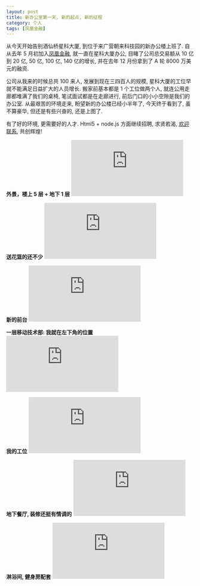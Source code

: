 ```yaml
---
layout: post
title: 新办公室第一天, 新的起点, 新的征程
category: 个人
tags: [凤凰金融]
---
```


从今天开始告别酒仙桥星科大厦, 到位于来广营朝来科技园的新办公楼上班了. 自从去年 5 月初加入[凤凰金融](http://www.fengjr.com/), 就一直在星科大厦办公,
目睹了公司总交易额从 10 亿到 20 亿, 50 亿, 100 亿, 140 亿的增长, 并在去年 12 月份拿到了 A 轮 8000 万美元的融资.

公司从我来的时候总共 100 来人, 发展到现在三四百人的规模, 星科大厦的工位早就不能满足日益扩大的人员增长. 搬家前基本都是 1 个工位做两个人,
就连公用走廊都堆满了我们的桌椅, 笔试面试都是在走廊进行, 前后门口的小小空隙是我们的办公室. 从最艰苦的环境走来,
盼望新的办公楼已经小半年了, 今天终于看到了, 虽不算豪华, 但还是有些兴奋的, 还是上图了.

有了好的环境, 更需要好的人才. Html5 + node.js 方面继续招聘, 求贤若渴,
[欢迎联系](http://mail.qq.com/cgi-bin/qm_share?t=qm_mailme&email=lez0__38u-jw1eTku-b6_A), 共创辉煌!

**外景，楼上 5 层 + 地下 1 层**
![凤凰金融新办公室](https://yanxime.oss-cn-beijing.aliyuncs.com/yanxi.me/2016/04/1.jpg@0o_1l_1440w_90q.src)

<!-- more -->

**送花篮的还不少**
![凤凰金融新办公室](https://yanxime.oss-cn-beijing.aliyuncs.com/yanxi.me/2016/04/7.jpg@0o_1l_1440w_90q.src)

**新的前台**
![凤凰金融新办公室](https://yanxime.oss-cn-beijing.aliyuncs.com/yanxi.me/2016/04/6.jpg@0o_1l_1440w_90q.src)

**一层移动技术部: 我就在左下角的位置**
![凤凰金融新办公室](https://yanxime.oss-cn-beijing.aliyuncs.com/yanxi.me/2016/04/2.jpg@0o_1l_1440w_90q.src)

**我的工位**
![凤凰金融新办公室](https://yanxime.oss-cn-beijing.aliyuncs.com/yanxi.me/2016/04/3.jpg@0o_1l_1440w_90q.src)

**地下餐厅, 装修还挺有情调的**
![凤凰金融新办公室](https://yanxime.oss-cn-beijing.aliyuncs.com/yanxi.me/2016/04/12.jpg@0o_1l_1440w_90q.src)

**淋浴间, 健身房配套**
![凤凰金融新办公室](https://yanxime.oss-cn-beijing.aliyuncs.com/yanxi.me/2016/04/10.jpg@0o_1l_1440w_90q.src)
